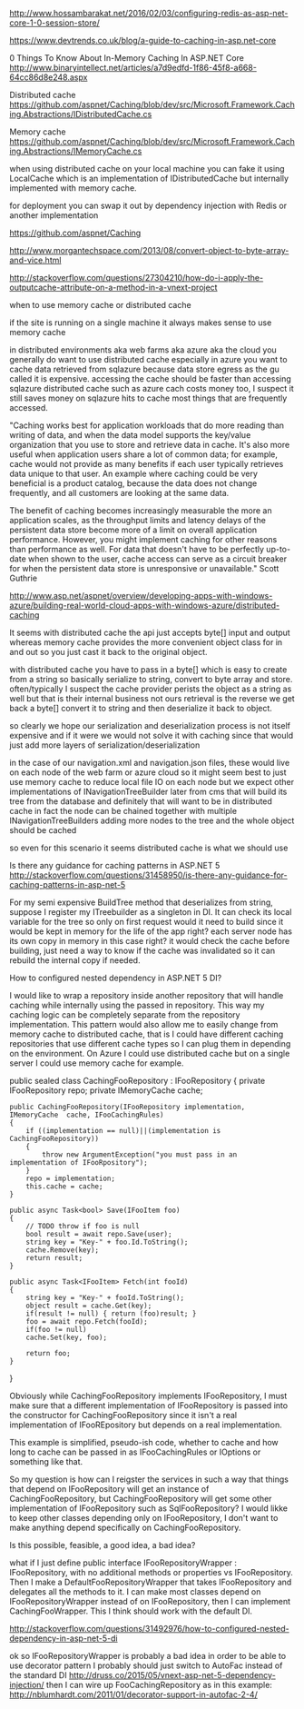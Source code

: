 
http://www.hossambarakat.net/2016/02/03/configuring-redis-as-asp-net-core-1-0-session-store/

https://www.devtrends.co.uk/blog/a-guide-to-caching-in-asp.net-core

0 Things To Know About In-Memory Caching In ASP.NET Core
http://www.binaryintellect.net/articles/a7d9edfd-1f86-45f8-a668-64cc86d8e248.aspx

Distributed cache
https://github.com/aspnet/Caching/blob/dev/src/Microsoft.Framework.Caching.Abstractions/IDistributedCache.cs

Memory cache
https://github.com/aspnet/Caching/blob/dev/src/Microsoft.Framework.Caching.Abstractions/IMemoryCache.cs

when using distributed cache on your local machine you can fake it using LocalCache
which is an implementation of IDistributedCache but internally implemented with memory cache.

for deployment you can swap it out by dependency injection with Redis or another implementation

https://github.com/aspnet/Caching

http://www.morgantechspace.com/2013/08/convert-object-to-byte-array-and-vice.html

http://stackoverflow.com/questions/27304210/how-do-i-apply-the-outputcache-attribute-on-a-method-in-a-vnext-project

when to use memory cache or distributed cache

if the site is running on a single machine it always makes sense to use memory cache

in distributed environments aka web farms aka azure aka the cloud
you generally do want to use distributed cache
especially in azure you want to cache data retrieved from sqlazure because data store egress as the gu called it is expensive.
accessing the cache should be faster than accessing sqlazure
distributed cache such as azure cach costs money too, I suspect it still saves money on sqlazure hits to cache most things that are frequently accessed.

"Caching works best for application workloads that do more reading than writing of data, and when the data model supports the key/value organization that you use to store and retrieve data in cache. It's also more useful when application users share a lot of common data; for example, cache would not provide as many benefits if each user typically retrieves data unique to that user. An example where caching could be very beneficial is a product catalog, because the data does not change frequently, and all customers are looking at the same data.

The benefit of caching becomes increasingly measurable the more an application scales, as the throughput limits and latency delays of the persistent data store become more of a limit on overall application performance. However, you might implement caching for other reasons than performance as well. For data that doesn't have to be perfectly up-to-date when shown to the user, cache access can serve as a circuit breaker for when the persistent data store is unresponsive or unavailable." Scott Guthrie

http://www.asp.net/aspnet/overview/developing-apps-with-windows-azure/building-real-world-cloud-apps-with-windows-azure/distributed-caching

It seems with distributed cache the api just accepts byte[] input and output whereas memory cache provides the more convenient object class for in and out so you just cast it back to the original object.

with distributed cache you have to pass in a byte[] which is easy to create from a string so basically serialize to string, convert to byte array and store.
often/typically I suspect the cache provider perists the object as a string as well but that is their internal business not ours
retrieval is the reverse we get back a byte[] convert it to string and then deserialize it back to object.

so clearly we hope our serialization and deserialization process is not itself expensive
and if it were we would not solve it with caching since that would just add more layers of serialization/deserialization

in the case of our navigation.xml and navigation.json files, these would live on each node of the web farm or azure cloud
so it might seem best to just use memory cache to reduce local file IO on each node
but we expect other implementations of INavigationTreeBuilder later from cms that will build its tree from the database
and definitely that will want to be in distributed cache
in fact the node can be chained together with multiple INavigationTreeBuilders adding more nodes to the tree and the whole object should be cached

so even for this scenario it seems distributed cache is what we should use

Is there any guidance for caching patterns in ASP.NET 5
http://stackoverflow.com/questions/31458950/is-there-any-guidance-for-caching-patterns-in-asp-net-5

For my semi expensive BuildTree method that deserializes from string, suppose I register my ITreebuilder as a singleton in DI.
It can check its local variable for the tree so only on first request would it need to build since it would be kept in memory for the life of the app right? each server node has its own copy in memory in this case right? it would check the cache before building, just need a way to know if the cache was invalidated so it can rebuild the internal copy if needed.

How to configured nested dependency in ASP.NET 5 DI?

I would like to wrap a repository inside another repository that will handle caching while internally using the passed in repository.
This way my caching logic can be completely separate from the repository implementation. This pattern would also allow me to easily change from memory cache to distributed cache, that is I could have different caching repositories that use different cache types so I can plug them in depending on the environment. On Azure I could use distributed cache but on a single server I could use memory cache for example.

public sealed class CachingFooRepository : IFooRepository
{
	private IFooRepository repo;
	private IMemoryCache  cache;

	public CachingFooRepository(IFooRepository implementation, IMemoryCache  cache, IFooCachingRules)
	{
		if ((implementation == null)||(implementation is CachingFooRepository))
		{
			throw new ArgumentException("you must pass in an implementation of IFooRpository");
		}
		repo = implementation;
		this.cache = cache;
	}

	public async Task<bool> Save(IFooItem foo)
	{
		// TODO throw if foo is null
		bool result = await repo.Save(user);
		string key = "Key-" + foo.Id.ToString();
		cache.Remove(key);
		return result;
	}
	
	public async Task<IFooItem> Fetch(int fooId)
    {
		string key = "Key-" + fooId.ToString();
		object result = cache.Get(key);
		if(result != null) { return (foo)result; }
		foo = await repo.Fetch(fooId);
		if(foo != null)
		cache.Set(key, foo);
		
		return foo;
	}
	
}

Obviously while CachingFooRepository implements IFooRepository, I must make sure that a different implementation of IFooRepository is passed into the constructor for CachingFooRepository since it isn't a real implementation of IFooREpository but depends on a real implementation.

This example is simplified, pseudo-ish code, whether to cache and how long to cache can be passed in as IFooCachingRules or IOptions<FooCachingRepository> or something like that.

So my question is how can I reigster the services in such a way that things that depend on IFooRepository will get an instance of CachingFooRepository, but CachingFooRepository will get some other implementation of IFooRepository such as SqlFooRepository?
I would likke to keep other classes depending only on IFooRepository, I don't want to make anything depend specifically on CachingFooRepository.

Is this possible, feasible, a good idea, a bad idea?

what if I just define public interface IFooRepositoryWrapper : IFooRepository, with no additional methods or properties vs IFooRepository. Then I make a DefaultFooRepositoryWrapper that takes IFooRepository and delegates all the methods to it. I can make most classes depend on IFooRepositoryWrapper instead of on IFooRepository, then I can implement CachingFooWrapper. This I think should work with the default DI.

http://stackoverflow.com/questions/31492976/how-to-configured-nested-dependency-in-asp-net-5-di

ok so IFooRepositoryWrapper is probably a bad idea
in order to be able to use decorator pattern I probably should just switch to AutoFac instead of the standard DI
http://druss.co/2015/05/vnext-asp-net-5-dependency-injection/
then I can wire up FooCachingRepository as in this example:
http://nblumhardt.com/2011/01/decorator-support-in-autofac-2-4/

